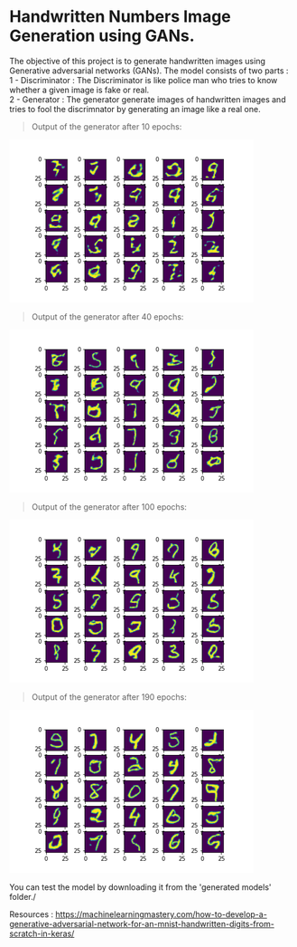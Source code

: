 # Handwritten Numbers Image Generation using GANs.


The objective of this project is to generate handwritten images using Generative adversarial networks (GANs).
The model consists of two parts :\
1 - Discriminator : The Discriminator is like police man who tries to know whether a given image is fake or real.\
2 - Generator : The generator generate images of handwritten images and tries to fool the discrimnator by generating an image like a real one.

> Output of the generator after 10 epochs: 

![alt text](/generated-images/mnist_10.png)

> Output of the generator after 40 epochs: 

![alt text](/generated-images/mnist_40.png)

> Output of the generator after 100 epochs: 

![alt text](/generated-images/mnist_100.png)

> Output of the generator after 190 epochs: 

![alt text](/generated-images/mnist_190.png)

You can test the model by downloading it from the 'generated models' folder./

Resources : https://machinelearningmastery.com/how-to-develop-a-generative-adversarial-network-for-an-mnist-handwritten-digits-from-scratch-in-keras/
